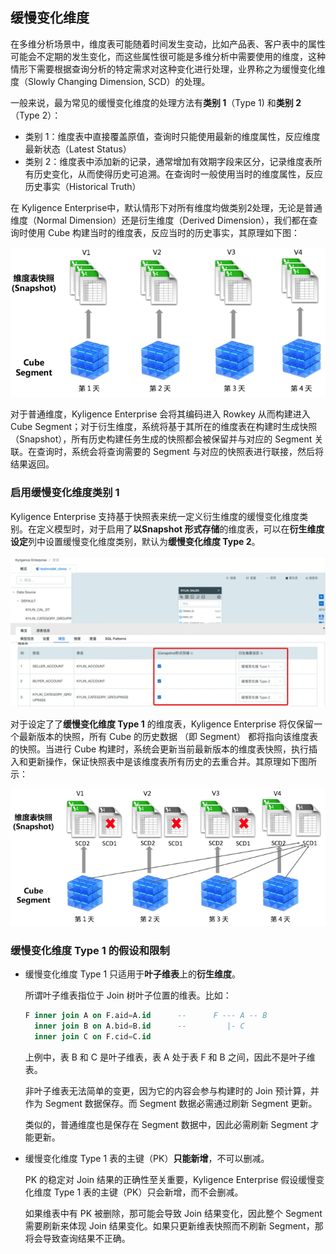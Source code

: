 ## 缓慢变化维度

在多维分析场景中，维度表可能随着时间发生变动，比如产品表、客户表中的属性可能会不定期的发生变化，而这些属性很可能是多维分析中需要使用的维度，这种情形下需要根据查询分析的特定需求对这种变化进行处理，业界称之为缓慢变化维度（Slowly Changing Dimension, SCD）的处理。

一般来说，最为常见的缓慢变化维度的处理方法有**类别 1**（Type 1) 和**类别 2**（Type 2）：

- 类别 1：维度表中直接覆盖原值，查询时只能使用最新的维度属性，反应维度最新状态（Latest Status）
- 类别 2：维度表中添加新的记录，通常增加有效期字段来区分，记录维度表所有历史变化，从而使得历史可追溯。在查询时一般使用当时的维度属性，反应历史事实（Historical Truth）

在 Kyligence Enterprise中，默认情形下对所有维度均做类别2处理，无论是普通维度（Normal Dimension）还是衍生维度（Derived Dimension），我们都在查询时使用 Cube 构建当时的维度表，反应当时的历史事实，其原理如下图：

![Kyligence Enterprise 默认SCD2](images/model_SCD2_cn.png)

对于普通维度，Kyligence Enterprise 会将其编码进入 Rowkey 从而构建进入 Cube Segment；对于衍生维度，系统将基于其所在的维度表在构建时生成快照（Snapshot），所有历史构建任务生成的快照都会被保留并与对应的 Segment 关联。在查询时，系统会将查询需要的 Segment 与对应的快照表进行联接，然后将结果返回。



### 启用缓慢变化维度类别 1

Kyligence Enterprise 支持基于快照表来统一定义衍生维度的缓慢变化维度类别。在定义模型时，对于启用了**以Snapshot 形式存储**的维度表，可以在**衍生维度设定**列中设置缓慢变化维度类别，默认为**缓慢变化维度 Type 2**。

![SCD 类别设置](images/model_SCD_setting_cn.png)

对于设定了了**缓慢变化维度 Type 1** 的维度表，Kyligence Enterprise 将仅保留一个最新版本的快照，所有 Cube 的历史数据 （即 Segment） 都将指向该维度表的快照。当进行 Cube 构建时，系统会更新当前最新版本的维度表快照，执行插入和更新操作，保证快照表中是该维度表所有历史的去重合并。其原理如下图所示：

![SCD 类别1](images/model_SCD1_cn.png)



### 缓慢变化维度 Type 1 的假设和限制

- 缓慢变化维度 Type 1 只适用于**叶子维表**上的**衍生维度**。

  所谓叶子维表指位于 Join 树叶子位置的维表。比如：

  ```sql
  F inner join A on F.aid=A.id      --      F --- A -- B
    inner join B on A.bid=B.id      --         |- C
    inner join C on F.cid=C.id
  ```

  上例中，表 B 和 C 是叶子维表，表 A 处于表 F 和 B 之间，因此不是叶子维表。

  非叶子维表无法简单的变更，因为它的内容会参与构建时的 Join 预计算，并作为 Segment 数据保存。而 Segment 数据必需通过刷新 Segment 更新。

  类似的，普通维度也是保存在 Segment 数据中，因此必需刷新 Segment 才能更新。

- 缓慢变化维度 Type 1 表的主键（PK）**只能新增**，不可以删减。

  PK 的稳定对 Join 结果的正确性至关重要，Kyligence Enterprise 假设缓慢变化维度 Type 1 表的主键（PK）只会新增，而不会删减。

  如果维表中有 PK 被删除，那可能会导致 Join 结果变化，因此整个 Segment 需要刷新来体现 Join 结果变化。如果只更新维表快照而不刷新 Segment，那将会导致查询结果不正确。

  